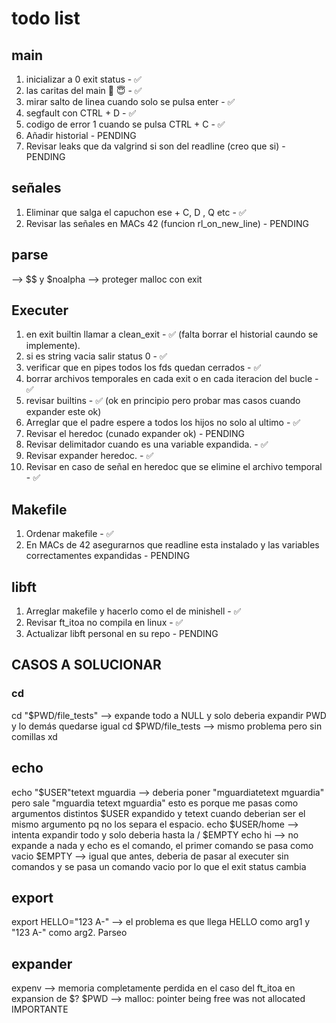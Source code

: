 # todo list

## main

1. inicializar a 0 exit status - ✅
2. las caritas del main 🤬 😇  - ✅
3. mirar salto de linea cuando solo se pulsa enter - ✅
4. segfault con CTRL + D - ✅
5. codigo de error 1 cuando se pulsa CTRL + C - ✅
6. Añadir historial - PENDING
7. Revisar leaks que da valgrind si son del readline (creo que si) - PENDING

## señales
1. Eliminar que salga el capuchon ese + C, D , Q etc - ✅
2. Revisar las señales en MACs 42 (funcion rl_on_new_line) - PENDING

## parse

--> $$ y $noalpha
--> proteger malloc con exit

## Executer

1. en exit builtin llamar a clean_exit - ✅ (falta borrar el historial caundo se implemente).
2. si es string vacia salir status 0 - ✅
3. verificar que en pipes todos los fds quedan cerrados - ✅
4. borrar archivos temporales en cada exit o en cada iteracion del bucle - ✅
5. revisar builtins - ✅ (ok en principio pero probar mas casos cuando expander este ok)
6. Arreglar que el padre espere a todos los hijos no solo al ultimo - ✅
7. Revisar el heredoc (cunado expander ok) - PENDING
8. Revisar delimitador cuando es una variable expandida. - ✅
9. Revisar expander heredoc. - ✅
10. Revisar en caso de señal en heredoc que se elimine el archivo temporal - ✅

## Makefile

1. Ordenar makefile - ✅
2. En MACs de 42 asegurarnos que readline esta instalado y las variables correctamentes expandidas - PENDING

## libft

1. Arreglar makefile y hacerlo como el de minishell - ✅
2. Revisar ft_itoa no compila en linux - ✅
3. Actualizar libft personal en su repo - PENDING



## CASOS A SOLUCIONAR
### cd

cd "$PWD/file_tests" --> expande todo a NULL y solo deberia expandir PWD y lo demás quedarse igual
cd $PWD/file_tests   --> mismo problema pero sin comillas xd

## echo

echo  "$USER"tetext mguardia --> deberia poner "mguardiatetext mguardia" pero sale "mguardia tetext mguardia" esto es porque me pasas como argumentos distintos $USER expandido y tetext cuando deberian ser el mismo argumento pq no los separa el espacio.
echo $USER/home --> intenta expandir todo y solo deberia hasta la /
$EMPTY echo hi --> no expande a nada y echo es el comando, el primer comando se pasa como vacio
$EMPTY --> igual que antes, deberia de pasar al executer sin comandos y se pasa un comando vacio por lo que el exit status cambia

## export

export HELLO="123 A-" --> el problema es que llega HELLO como arg1 y "123 A-" como arg2. Parseo

## expander
expenv --> memoria completamente perdida en el caso del ft_itoa en expansion de $?
$PWD --> malloc: pointer being free was not allocated IMPORTANTE